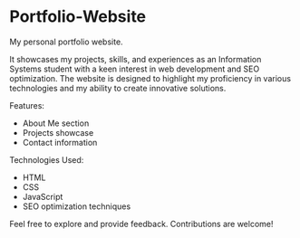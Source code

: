 # Portfolio-Website
My personal portfolio website. 

It showcases my projects, skills, and experiences as an Information Systems student with a keen interest in web development and SEO optimization. The website is designed to highlight my proficiency in various technologies and my ability to create innovative solutions.

Features:
- About Me section
- Projects showcase
- Contact information

Technologies Used:
- HTML
- CSS
- JavaScript
- SEO optimization techniques

Feel free to explore and provide feedback. Contributions are welcome!
